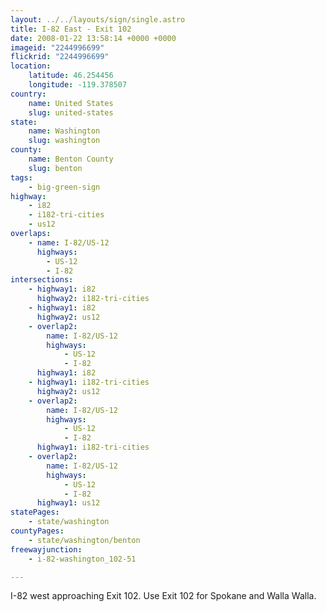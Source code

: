 ```yaml
---
layout: ../../layouts/sign/single.astro
title: I-82 East - Exit 102
date: 2008-01-22 13:58:14 +0000 +0000
imageid: "2244996699"
flickrid: "2244996699"
location:
    latitude: 46.254456
    longitude: -119.378507
country:
    name: United States
    slug: united-states
state:
    name: Washington
    slug: washington
county:
    name: Benton County
    slug: benton
tags:
    - big-green-sign
highway:
    - i82
    - i182-tri-cities
    - us12
overlaps:
    - name: I-82/US-12
      highways:
        - US-12
        - I-82
intersections:
    - highway1: i82
      highway2: i182-tri-cities
    - highway1: i82
      highway2: us12
    - overlap2:
        name: I-82/US-12
        highways:
            - US-12
            - I-82
      highway1: i82
    - highway1: i182-tri-cities
      highway2: us12
    - overlap2:
        name: I-82/US-12
        highways:
            - US-12
            - I-82
      highway1: i182-tri-cities
    - overlap2:
        name: I-82/US-12
        highways:
            - US-12
            - I-82
      highway1: us12
statePages:
    - state/washington
countyPages:
    - state/washington/benton
freewayjunction:
    - i-82-washington_102-51

---
```

I-82 west approaching Exit 102.  Use Exit 102 for Spokane and Walla Walla.